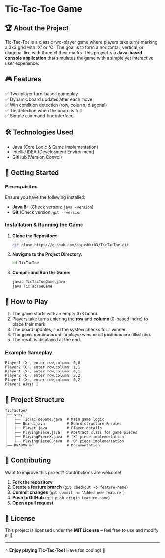 # Tic-Tac-Toe Game

## 🏆 About the Project
Tic-Tac-Toe is a classic two-player game where players take turns marking a 3x3 grid with 'X' or 'O'. The goal is to form a horizontal, vertical, or diagonal line with three of their marks. This project is a **Java-based console application** that simulates the game with a simple yet interactive user experience.

## 🎮 Features
✅ Two-player turn-based gameplay  
✅ Dynamic board updates after each move  
✅ Win condition detection (row, column, diagonal)  
✅ Tie detection when the board is full  
✅ Simple command-line interface  

## 🛠️ Technologies Used
- Java (Core Logic & Game Implementation)
- IntelliJ IDEA (Development Environment)
- GitHub (Version Control)

## 🚀 Getting Started
### Prerequisites
Ensure you have the following installed:
- **Java 8+** (Check version: `java -version`)
- **Git** (Check version: `git --version`)

### Installation & Running the Game
1. **Clone the Repository:**
   ```sh
   git clone https://github.com/aayushkr03/TicTacToe.git
   ```
2. **Navigate to the Project Directory:**
   ```sh
   cd TicTacToe
   ```
3. **Compile and Run the Game:**
   ```sh
   javac TicTacToeGame.java
   java TicTacToeGame
   ```

## 🎲 How to Play
1. The game starts with an empty 3x3 board.
2. Players take turns entering the **row** and **column** (0-based index) to place their mark.
3. The board updates, and the system checks for a winner.
4. The game continues until a player wins or all positions are filled (tie).
5. The result is displayed at the end.

### Example Gameplay
```
Player1 (X), enter row,column: 0,0
Player2 (O), enter row,column: 1,1
Player1 (X), enter row,column: 0,1
Player2 (O), enter row,column: 2,2
Player1 (X), enter row,column: 0,2
Player1 Wins! 🎉
```

## 📂 Project Structure
```
TicTacToe/
│── src/
│   ├── TicTacToeGame.java  # Main game logic
│   ├── Board.java          # Board structure & rules
│   ├── Player.java         # Player details
│   ├── PlayingPiece.java   # Abstract class for game pieces
│   ├── PlayingPieceX.java  # 'X' piece implementation
│   ├── PlayingPieceO.java  # 'O' piece implementation
│── README.md               # Documentation
```

## 🤝 Contributing
Want to improve this project? Contributions are welcome!  
1. **Fork the repository**
2. **Create a feature branch** (`git checkout -b feature-name`)
3. **Commit changes** (`git commit -m 'Added new feature'`)
4. **Push to GitHub** (`git push origin feature-name`)
5. **Open a pull request**

## 📜 License
This project is licensed under the **MIT License** – feel free to use and modify it! 🎉

---

⭐ **Enjoy playing Tic-Tac-Toe!** Have fun coding! 🚀

